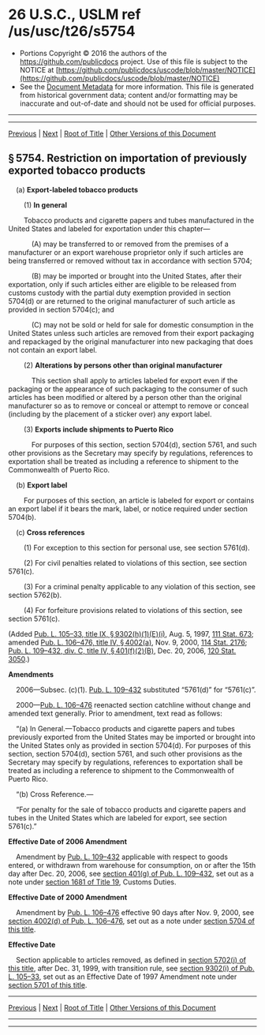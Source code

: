---
---

# 26 U.S.C., USLM ref /us/usc/t26/s5754

* Portions Copyright © 2016 the authors of the https://github.com/publicdocs project.
  Use of this file is subject to the NOTICE at [https://github.com/publicdocs/uscode/blob/master/NOTICE](https://github.com/publicdocs/uscode/blob/master/NOTICE)
* See the [Document Metadata](././../../../../../..//README.md) for more information.
  This file is generated from historical government data; content and/or formatting may be inaccurate and out-of-date and should not be used for official purposes.

----------
----------

[Previous](./../../../../../..//us/usc/t26/stE/ch52/schF/m__us_usc_t26_s5753.md) | [Next](./../../../../../..//us/usc/t26/stE/ch52/schG/m__us_usc_t26_stE_ch52_schG.md) | [Root of Title](./../../../../../../) | [Other Versions of this Document](https://publicdocs.github.io/go/links?ns=uslm&ref=%2Fus%2Fusc%2Ft26%2Fs5754)

## § 5754. Restriction on importation of previously exported tobacco products

    (a) __Export-labeled tobacco products__ 

        (1) __In general__ 

        Tobacco products and cigarette papers and tubes manufactured in the United States and labeled for exportation under this chapter—

            (A) may be transferred to or removed from the premises of a manufacturer or an export warehouse proprietor only if such articles are being transferred or removed without tax in accordance with section 5704;

            (B) may be imported or brought into the United States, after their exportation, only if such articles either are eligible to be released from customs custody with the partial duty exemption provided in section 5704(d) or are returned to the original manufacturer of such article as provided in section 5704(c); and

            (C) may not be sold or held for sale for domestic consumption in the United States unless such articles are removed from their export packaging and repackaged by the original manufacturer into new packaging that does not contain an export label.

        (2) __Alterations by persons other than original manufacturer__ 

            This section shall apply to articles labeled for export even if the packaging or the appearance of such packaging to the consumer of such articles has been modified or altered by a person other than the original manufacturer so as to remove or conceal or attempt to remove or conceal (including by the placement of a sticker over) any export label.

        (3) __Exports include shipments to Puerto Rico__ 

            For purposes of this section, section 5704(d), section 5761, and such other provisions as the Secretary may specify by regulations, references to exportation shall be treated as including a reference to shipment to the Commonwealth of Puerto Rico.

    (b) __Export label__ 

        For purposes of this section, an article is labeled for export or contains an export label if it bears the mark, label, or notice required under section 5704(b).

    (c) __Cross references__ 

        (1) For exception to this section for personal use, see section 5761(d).

        (2) For civil penalties related to violations of this section, see section 5761(c).

        (3) For a criminal penalty applicable to any violation of this section, see section 5762(b).

        (4) For forfeiture provisions related to violations of this section, see section 5761(c).

(Added [Pub. L. 105–33, title IX, § 9302(h)(1)(E)(i)][/us/pl/105/33/s9302/h/1/E/i], Aug. 5, 1997, [111 Stat. 673][/us/stat/111/673]; amended [Pub. L. 106–476, title IV, § 4002(a)][/us/pl/106/476/s4002/a], Nov. 9, 2000, [114 Stat. 2176][/us/stat/114/2176]; [Pub. L. 109–432, div. C, title IV, § 401(f)(2)(B)][/us/pl/109/432/s401/f/2/B], Dec. 20, 2006, [120 Stat. 3050][/us/stat/120/3050].)

 __Amendments__ 

    2006—Subsec. (c)(1). [Pub. L. 109–432][/us/pl/109/432] substituted “5761(d)” for “5761(c)”.

    2000—[Pub. L. 106–476][/us/pl/106/476] reenacted section catchline without change and amended text generally. Prior to amendment, text read as follows:

    “(a) In General.—Tobacco products and cigarette papers and tubes previously exported from the United States may be imported or brought into the United States only as provided in section 5704(d). For purposes of this section, section 5704(d), section 5761, and such other provisions as the Secretary may specify by regulations, references to exportation shall be treated as including a reference to shipment to the Commonwealth of Puerto Rico.

    “(b) Cross Reference.—

    “For penalty for the sale of tobacco products and cigarette papers and tubes in the United States which are labeled for export, see section 5761(c).”

 __Effective Date of 2006 Amendment__ 

    Amendment by [Pub. L. 109–432][/us/pl/109/432] applicable with respect to goods entered, or withdrawn from warehouse for consumption, on or after the 15th day after Dec. 20, 2006, see [section 401(g) of Pub. L. 109–432][/us/pl/109/432/s401/g], set out as a note under [section 1681 of Title 19][/us/usc/t19/s1681], Customs Duties.

 __Effective Date of 2000 Amendment__ 

    Amendment by [Pub. L. 106–476][/us/pl/106/476] effective 90 days after Nov. 9, 2000, see [section 4002(d) of Pub. L. 106–476][/us/pl/106/476/s4002/d], set out as a note under [section 5704 of this title][/us/usc/t26/s5704].

 __Effective Date__ 

    Section applicable to articles removed, as defined in [section 5702(j) of this title][/us/usc/t26/s5702/j], after Dec. 31, 1999, with transition rule, see [section 9302(i) of Pub. L. 105–33][/us/pl/105/33/s9302/i], set out as an Effective Date of 1997 Amendment note under [section 5701 of this title][/us/usc/t26/s5701].

----------

[Previous](./../../../../../..//us/usc/t26/stE/ch52/schF/m__us_usc_t26_s5753.md) | [Next](./../../../../../..//us/usc/t26/stE/ch52/schG/m__us_usc_t26_stE_ch52_schG.md) | [Root of Title](./../../../../../../) | [Other Versions of this Document](https://publicdocs.github.io/go/links?ns=uslm&ref=%2Fus%2Fusc%2Ft26%2Fs5754)

----------
----------

[/us/pl/105/33/s9302/h/1/E/i]: https://publicdocs.github.io/go/links?ns=uslm&ref=%2Fus%2Fpl%2F105%2F33%2Fs9302%2Fh%2F1%2FE%2Fi
[/us/stat/111/673]: https://publicdocs.github.io/go/links?ns=uslm&ref=%2Fus%2Fstat%2F111%2F673
[/us/pl/106/476/s4002/a]: https://publicdocs.github.io/go/links?ns=uslm&ref=%2Fus%2Fpl%2F106%2F476%2Fs4002%2Fa
[/us/stat/114/2176]: https://publicdocs.github.io/go/links?ns=uslm&ref=%2Fus%2Fstat%2F114%2F2176
[/us/pl/109/432/s401/f/2/B]: https://publicdocs.github.io/go/links?ns=uslm&ref=%2Fus%2Fpl%2F109%2F432%2Fs401%2Ff%2F2%2FB
[/us/stat/120/3050]: https://publicdocs.github.io/go/links?ns=uslm&ref=%2Fus%2Fstat%2F120%2F3050
[/us/pl/109/432]: https://publicdocs.github.io/go/links?ns=uslm&ref=%2Fus%2Fpl%2F109%2F432
[/us/pl/106/476]: https://publicdocs.github.io/go/links?ns=uslm&ref=%2Fus%2Fpl%2F106%2F476
[/us/pl/109/432]: https://publicdocs.github.io/go/links?ns=uslm&ref=%2Fus%2Fpl%2F109%2F432
[/us/pl/109/432/s401/g]: https://publicdocs.github.io/go/links?ns=uslm&ref=%2Fus%2Fpl%2F109%2F432%2Fs401%2Fg
[/us/usc/t19/s1681]: https://publicdocs.github.io/go/links?ns=uslm&ref=%2Fus%2Fusc%2Ft19%2Fs1681
[/us/pl/106/476]: https://publicdocs.github.io/go/links?ns=uslm&ref=%2Fus%2Fpl%2F106%2F476
[/us/pl/106/476/s4002/d]: https://publicdocs.github.io/go/links?ns=uslm&ref=%2Fus%2Fpl%2F106%2F476%2Fs4002%2Fd
[/us/usc/t26/s5704]: https://publicdocs.github.io/go/links?ns=uslm&ref=%2Fus%2Fusc%2Ft26%2Fs5704
[/us/usc/t26/s5702/j]: https://publicdocs.github.io/go/links?ns=uslm&ref=%2Fus%2Fusc%2Ft26%2Fs5702%2Fj
[/us/pl/105/33/s9302/i]: https://publicdocs.github.io/go/links?ns=uslm&ref=%2Fus%2Fpl%2F105%2F33%2Fs9302%2Fi
[/us/usc/t26/s5701]: https://publicdocs.github.io/go/links?ns=uslm&ref=%2Fus%2Fusc%2Ft26%2Fs5701


